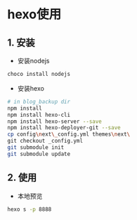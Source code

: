 # hexo使用

## 1. 安装
- 安装nodejs

```bash
choco install nodejs
```
- 安装hexo

```bash
# in blog_backup dir
npm install
npm install hexo-cli
npm install hexo-server --save
npm install hexo-deployer-git --save
cp config\next\_config.yml themes\next\
git checkout _config.yml
git submodule init
git submodule update
```

## 2. 使用
- 本地预览
```bash
hexo s -p 8888
```